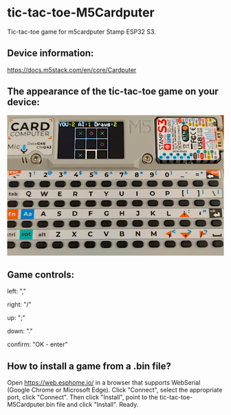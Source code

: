 # tic-tac-toe-M5Cardputer
Tic-tac-toe game for m5cardputer Stamp ESP32 S3.

## Device information:

https://docs.m5stack.com/en/core/Cardputer

## The appearance of the tic-tac-toe game on your device:

![fot1](https://raw.githubusercontent.com/ZrutrA/tic-tac-toe-M5Cardputer/main/tic-tac-toe-M5Cardputer.jpg)

## Game controls: 

left: ","

right: "/"

up: ";"

down: "."

confirm: "OK - enter"

## How to install a game from a .bin file?

Open https://web.esphome.io/ in a browser that supports WebSerial (Google Chrome or Microsoft Edge). Click "Connect", select the appropriate port, click "Connect". Then click "Install", point to the tic-tac-toe-M5Cardputer.bin file and click "Install". Ready.
